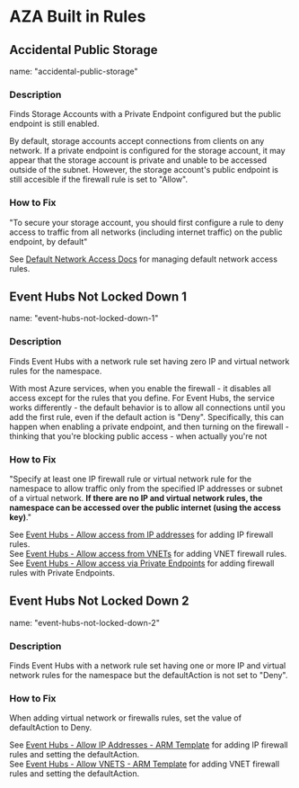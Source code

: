 # AZA Built in Rules

## Accidental Public Storage
name: "accidental-public-storage"
### Description 
Finds Storage Accounts with a Private Endpoint configured but the public endpoint is still enabled.  

By default, storage accounts accept connections from clients on any network. If a private endpoint is configured for the storage account, it may appear that the storage account is private and unable to be accessed outside of the subnet. However, the storage account's public endpoint is still accesible if the firewall rule is set to "Allow".

### How to Fix
"To secure your storage account, you should first configure a rule to deny access to traffic from all networks (including internet traffic) on the public endpoint, by default"  

See [Default Network Access Docs](https://docs.microsoft.com/en-us/azure/storage/common/storage-network-security?tabs=azure-portal#change-the-default-network-access-rule) for managing default network access rules. 

## Event Hubs Not Locked Down 1
name: "event-hubs-not-locked-down-1"
### Description 
Finds Event Hubs with a network rule set having zero IP and virtual network rules for the namespace.  

With most Azure services, when you enable the firewall - it disables all access except for the rules that you define. For Event Hubs, the service works differently - the default behavior is to allow all connections until you add the first rule, even if the default action is "Deny". Specifically, this can happen when enabling a private endpoint, and then turning on the firewall - thinking that you're blocking public access - when actually you're not

### How to Fix
"Specify at least one IP firewall rule or virtual network rule for the namespace to allow traffic only from the specified IP addresses or subnet of a virtual network. **If there are no IP and virtual network rules, the namespace can be accessed over the public internet (using the access key)**."  

See [Event Hubs - Allow access from IP addresses](https://docs.microsoft.com/en-us/azure/event-hubs/event-hubs-ip-filtering) for adding IP firewall rules.   
See [Event Hubs - Allow access from VNETs](https://docs.microsoft.com/en-us/azure/event-hubs/event-hubs-service-endpoints) for adding VNET firewall rules.  
See [Event Hubs - Allow access via Private Endpoints](https://docs.microsoft.com/en-us/azure/event-hubs/private-link-service) for adding firewall rules with Private Endpoints. 

## Event Hubs Not Locked Down 2
name: "event-hubs-not-locked-down-2"
### Description 
Finds Event Hubs with a network rule set having one or more IP and virtual network rules for the namespace but the defaultAction is not set to "Deny". 

### How to Fix
When adding virtual network or firewalls rules, set the value of defaultAction to Deny. 

See [Event Hubs - Allow IP Addresses - ARM Template](https://docs.microsoft.com/en-us/azure/event-hubs/event-hubs-ip-filtering#use-resource-manager-template) for adding IP firewall rules and setting the defaultAction.   
See [Event Hubs - Allow VNETS - ARM Template](https://docs.microsoft.com/en-us/azure/event-hubs/event-hubs-service-endpoints#use-resource-manager-template) for adding VNET firewall rules and setting the defaultAction.  